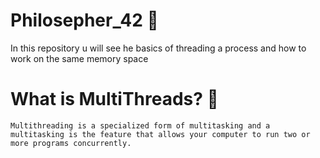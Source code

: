 # Philosepher_42  :tada:
In this repository u will see he basics of threading a process and how to work on the same memory space

# What is MultiThreads? 🧵

    Multithreading is a specialized form of multitasking and a multitasking is the feature that allows your computer to run two or more programs concurrently.